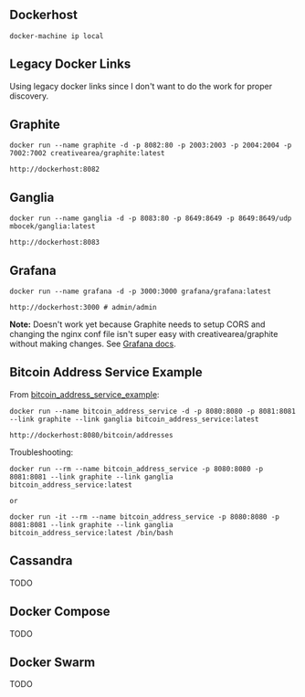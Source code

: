 
## Dockerhost

```
docker-machine ip local
```


## Legacy Docker Links

Using legacy docker links since I don't want to do the work for proper discovery.


## Graphite

```
docker run --name graphite -d -p 8082:80 -p 2003:2003 -p 2004:2004 -p 7002:7002 creativearea/graphite:latest
```

```
http://dockerhost:8082
```


## Ganglia

```
docker run --name ganglia -d -p 8083:80 -p 8649:8649 -p 8649:8649/udp mbocek/ganglia:latest
```

```
http://dockerhost:8083
```


## Grafana

```
docker run --name grafana -d -p 3000:3000 grafana/grafana:latest
```

```
http://dockerhost:3000 # admin/admin
```

**Note:** Doesn't work yet because Graphite needs to setup CORS and changing the nginx conf file isn't super easy with creativearea/graphite without making changes. See [Grafana docs](http://docs.grafana.org/install/#graphite-server-config).


## Bitcoin Address Service Example

From [bitcoin_address_service_example](https://github.com/jstenhouse/bitcoin_address_service_example):

```
docker run --name bitcoin_address_service -d -p 8080:8080 -p 8081:8081 --link graphite --link ganglia bitcoin_address_service:latest
```

```
http://dockerhost:8080/bitcoin/addresses
```

Troubleshooting:

```
docker run --rm --name bitcoin_address_service -p 8080:8080 -p 8081:8081 --link graphite --link ganglia bitcoin_address_service:latest

or

docker run -it --rm --name bitcoin_address_service -p 8080:8080 -p 8081:8081 --link graphite --link ganglia bitcoin_address_service:latest /bin/bash
```


## Cassandra

TODO


## Docker Compose

TODO


## Docker Swarm

TODO

